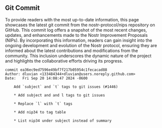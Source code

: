 ## Git Commit
To provide readers with the most up-to-date information, this page showcases the latest git commit from the nostr-protocol/nips repository on GitHub. This commit log offers a snapshot of the most recent changes, updates, and enhancements made to the Nostr Improvement Proposals (NIPs). By incorporating this information, readers can gain insight into the ongoing development and evolution of the Nostr protocol, ensuring they are informed about the latest contributions and modifications from the community. This inclusion underscores the dynamic nature of the project and highlights the collaborative efforts driving its progress.

```shell
commit ea36ec9ed7596e49bf7f217b05954c1fecacad88
Author: dluvian <133484344+dluvian@users.noreply.github.com>
Date:   Fri Sep 20 14:08:47 2024 -0600

    Add `subject` and `t` tags to git issues (#1446)
    
    * Add subject and and l tags to git issues
    
    * Replace `l` with `t` tags
    
    * Add nip34 to tag table
    
    * List nip34 under subject instead of summary
```
